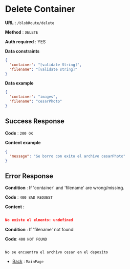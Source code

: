 # Delete Container

**URL** : `/blobRoute/delete`

**Method** : `DELETE`

**Auth required** : YES

**Data constraints**

```json
{
  "container": "[validate String]",
  "filename": "[validate string]"
}
```

**Data example**

```json
{
  "container": "images",
  "filename": "cesarPhoto"
}
```

## Success Response

**Code** : `200 OK`

**Content example**

```json
{
  "message": "Se borro con exito el archivo cesarPhoto"
}
```

## Error Response

**Condition** : If 'container' and 'filename' are wrong/missing.

**Code** : `400 BAD REQUEST`

**Content** :

```json //Corregir detalles

No existe el elmento: undefined

```

**Condition** : If 'filename' not found

**Code**: `400 NOT FOUND`

```Not json

No se encuentra el archivo cesar en el deposito

```

- [Back](../../readme.md) : `MainPage`
